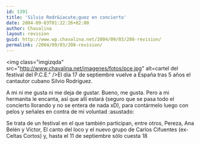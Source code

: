 ```yaml
---
id: 1391
title: 'Silvio Rodr&iacute;guez en concierto'
date: 2004-09-03T01:22:26+02:00
author: Chavalina
layout: revision
guid: http://www.wp.chavalina.net/2004/09/03/208-revision/
permalink: /2004/09/03/208-revision/
---
```

<img class="imgizqda" src="http://www.chavalina.net/imagenes/fotos/pce.jpg" alt=cartel del festival del P.C.E." />El d&iacute;a 17 de septiembre vuelve a Espa&ntilde;a tras 5 a&ntilde;os el cantautor cubano Silvio Rodr&iacute;guez.

A mi ni me gusta ni me deja de gustar. Bueno, me gusta. Pero a mi hermanita le encanta, as&iacute; que all&iacute; estar&aacute; (seguro que se pasa todo el concierto llorando y no se entera de nada xD), para cont&aacute;rmelo luego con pelos y se&ntilde;ales en contra de mi voluntad :asustado: 

Se trata de un festival en el que tambi&eacute;n participan, entre otros, Pereza, Ana Bel&eacute;n y V&iacute;ctor, El canto del loco y el nuevo grupo de Carlos Cifuentes (ex-Celtas Cortos) y, hasta el 11 de septiembre s&oacute;lo cuesta 18